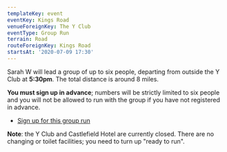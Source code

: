 ```yaml
---
templateKey: event
eventKey: Kings Road
venueForeignKey: The Y Club
eventType: Group Run
terrain: Road
routeForeignKey: Kings Road
startsAt: '2020-07-09 17:30'
---
```

Sarah W will lead a group of up to six people, departing from outside the Y Club
at **5:30pm**. The total distance is around 8 miles.

**You must sign up in advance**; numbers will be strictly limited to six people 
and you will not be allowed to run with the group if you have not registered in 
advance.

* [Sign up for this group run](https://doodle.com/poll/g2mv5cdaimhyngax)

**Note**: the Y Club and Castlefield Hotel are currently closed. There are no 
changing or toilet facilities; you need to turn up "ready to run".
